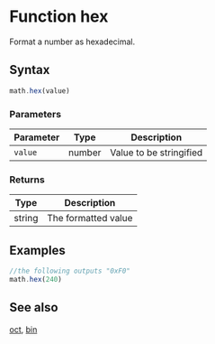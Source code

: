 <!-- Note: This file is automatically generated from source code comments. Changes made in this file will be overridden. -->

# Function hex

Format a number as hexadecimal.


## Syntax

```js
math.hex(value)
```

### Parameters

Parameter | Type | Description
--------- | ---- | -----------
`value` | number | Value to be stringified

### Returns

Type | Description
---- | -----------
string | The formatted value


## Examples

```js
//the following outputs "0xF0"
math.hex(240)
```


## See also

[oct](oct.md),
[bin](bin.md)
